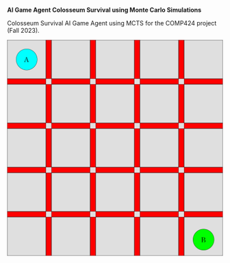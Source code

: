 **AI Game Agent Colosseum Survival using Monte Carlo Simulations**


Colosseum Survival AI Game Agent using MCTS for the COMP424 project (Fall 2023).

![Gameboard](ColosseumSurvival/Colosseum-Survival-main/Gameboard.png)
